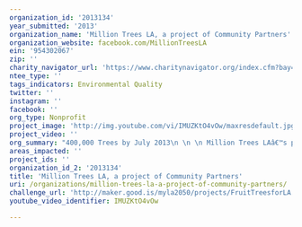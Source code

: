 ```yaml
---
organization_id: '2013134'
year_submitted: '2013'
organization_name: 'Million Trees LA, a project of Community Partners'
organization_website: facebook.com/MillionTreesLA
ein: '954302067'
zip: ''
charity_navigator_url: 'https://www.charitynavigator.org/index.cfm?bay=search.profile&ein=954302067'
ntee_type: ''
tags_indicators: Environmental Quality
twitter: ''
instagram: ''
facebook: ''
org_type: Nonprofit
project_image: 'http://img.youtube.com/vi/IMUZKtO4vOw/maxresdefault.jpg'
project_video: ''
org_summary: "400,000 Trees by July 2013\n \n \n Million Trees LAâ€™s public-private collaboration has planted over 380,000 trees and is on track to plant 400,000 trees by July 2013. \n \n \n \n \n \n Rate of Planting-6X the last two administrations\n \n \n \n \n \n According to the City of Los Angeles Urban Forest Division, Los Angles (including the City, NGOs and developers) planted an average of 10,000 trees annually during the previous two administrations. With limited resources and no direct funding from the Cityâ€™s General Fund, MTLA has increased the annual tree planting six-fold (average 60,000/year).\n \n \n \n \n \n Rate of Survival -Double the National Average\n \n \n Research conducted by the US Forest Service, the national new tree mortality rate is between 10% and 12%. MTLAâ€™s mortality rate is half the national average at 4% and 5%. \n \n \n \n \n \n A National Model\n \n \n The US Forest Service conducted a national study of large municipal tree planting programs in 2010/11 and found Million Trees LA to be a top model. \n \n \n \n \n \n Awards Received\n \n \n 2012-â€œBest Urban Forestry Programâ€\x9D Award received from California urban Council\n \n \n \n \n \n 2009-â€œOutstanding Achievement Awardâ€\x9D from the Environmental Protection Agency."
areas_impacted: ''
project_ids: ''
organization_id_2: '2013134'
title: 'Million Trees LA, a project of Community Partners'
uri: /organizations/million-trees-la-a-project-of-community-partners/
challenge_url: 'http://maker.good.is/myla2050/projects/FruitTreesforLA.html'
youtube_video_identifier: IMUZKtO4vOw

---
```

